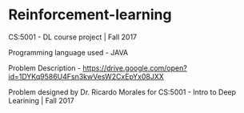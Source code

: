 # Reinforcement-learning
CS:5001 - DL course project | Fall 2017

Programming language used - JAVA

Problem Description - https://drive.google.com/open?id=1DYKq9586U4Fsn3kwVesW2CxEpYx08JXX


Problem designed by Dr. Ricardo Morales for CS:5001 - Intro to Deep Learining | Fall 2017
